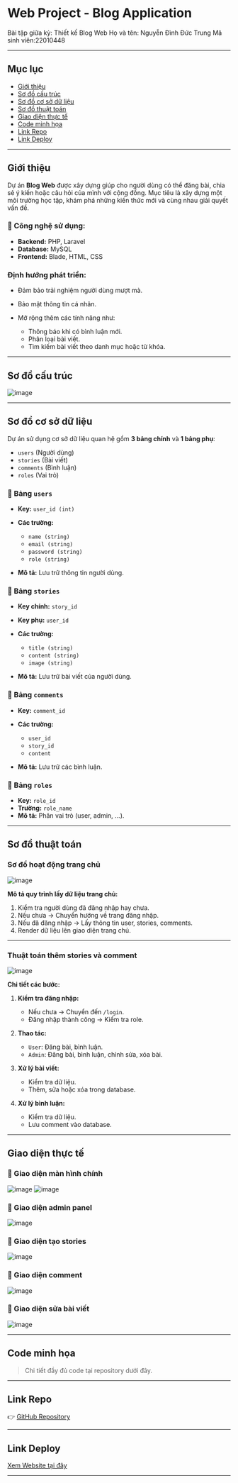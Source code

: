 # Web Project - Blog Application

Bài tập giữa kỳ: Thiết kế Blog Web
Họ và tên: Nguyễn Đình Đức Trung
Mã sinh viên:22010448

---

## Mục lục

* [Giới thiệu](#giới-thiệu)
* [Sơ đồ cấu trúc](#sơ-đồ-cấu-trúc)
* [Sơ đồ cơ sở dữ liệu](#sơ-đồ-cơ-sở-dữ-liệu)
* [Sơ đồ thuật toán](#sơ-đồ-thuật-toán)
* [Giao diện thực tế](#giao-diện-thực-tế)
* [Code minh họa](#code-minh-họa)
* [Link Repo](#link-repo)
* [Link Deploy](#link-deploy)

---

##  Giới thiệu

Dự án **Blog Web** được xây dựng giúp cho người dùng có thể đăng bài, chia sẻ ý kiến hoặc câu hỏi của mình với cộng đồng.
Mục tiêu là xây dựng một môi trường học tập, khám phá những kiến thức mới và cùng nhau giải quyết vấn đề.

### 🔧 Công nghệ sử dụng:

* **Backend:** PHP, Laravel
* **Database:** MySQL
* **Frontend:** Blade, HTML, CSS

### Định hướng phát triển:

* Đảm bảo trải nghiệm người dùng mượt mà.
* Bảo mật thông tin cá nhân.
* Mở rộng thêm các tính năng như:

  * Thông báo khi có bình luận mới.
  * Phân loại bài viết.
  * Tìm kiếm bài viết theo danh mục hoặc từ khóa.

---

## Sơ đồ cấu trúc

![image](https://github.com/user-attachments/assets/16ef7095-fde7-42c4-af8b-adceddcfec56)

---

## Sơ đồ cơ sở dữ liệu

Dự án sử dụng cơ sở dữ liệu quan hệ gồm **3 bảng chính** và **1 bảng phụ**:

* `users` (Người dùng)
* `stories` (Bài viết)
* `comments` (Bình luận)
* `roles` (Vai trò)

### 🔸 Bảng `users`

* **Key:** `user_id (int)`
* **Các trường:**

  * `name (string)`
  * `email (string)`
  * `password (string)`
  * `role (string)`
* **Mô tả:** Lưu trữ thông tin người dùng.

### 🔸 Bảng `stories`

* **Key chính:** `story_id`
* **Key phụ:** `user_id`
* **Các trường:**

  * `title (string)`
  * `content (string)`
  * `image (string)`
* **Mô tả:** Lưu trữ bài viết của người dùng.

### 🔸 Bảng `comments`

* **Key:** `comment_id`
* **Các trường:**

  * `user_id`
  * `story_id`
  * `content`
* **Mô tả:** Lưu trữ các bình luận.

### 🔸 Bảng `roles`

* **Key:** `role_id`
* **Trường:** `role_name`
* **Mô tả:** Phân vai trò (user, admin, ...).

---

## Sơ đồ thuật toán

### Sơ đồ hoạt động trang chủ

![image](https://github.com/user-attachments/assets/eb121894-43b1-48e0-abd0-bbeef3b3aa0b)

**Mô tả quy trình lấy dữ liệu trang chủ:**

1. Kiểm tra người dùng đã đăng nhập hay chưa.
2. Nếu chưa → Chuyển hướng về trang đăng nhập.
3. Nếu đã đăng nhập → Lấy thông tin user, stories, comments.
4. Render dữ liệu lên giao diện trang chủ.

---

### Thuật toán thêm stories và comment

![image](https://github.com/user-attachments/assets/66b54fd1-6342-4480-bc04-bebaed78a8da)

**Chi tiết các bước:**

1. **Kiểm tra đăng nhập:**

   * Nếu chưa → Chuyển đến `/login`.
   * Đăng nhập thành công → Kiểm tra role.
2. **Thao tác:**

   * `User`: Đăng bài, bình luận.
   * `Admin`: Đăng bài, bình luận, chỉnh sửa, xóa bài.
3. **Xử lý bài viết:**

   * Kiểm tra dữ liệu.
   * Thêm, sửa hoặc xóa trong database.
4. **Xử lý bình luận:**

   * Kiểm tra dữ liệu.
   * Lưu comment vào database.

---

## Giao diện thực tế

### 🔹 Giao diện màn hình chính

![image](https://github.com/user-attachments/assets/85acaced-edfd-4440-92d6-f1a9c18d41cf)
![image](https://github.com/user-attachments/assets/a7668759-d09f-4c85-bccc-6d8174fea955)

### 🔹 Giao diện admin panel

![image](https://github.com/user-attachments/assets/3c65c246-d18f-4b8f-b552-f3a9542cca75)

### 🔹 Giao diện tạo stories

![image](https://github.com/user-attachments/assets/610154dd-0f6e-49cb-9517-5511b42cf04b)

### 🔹 Giao diện comment

![image](https://github.com/user-attachments/assets/58dc6833-3d2c-48c9-b942-f38b5f32e860)

### 🔹 Giao diện sửa bài viết

![image](https://github.com/user-attachments/assets/44783b3b-35f2-4785-84a8-b9d4f6871de8)

---

## Code minh họa

> Chi tiết đầy đủ code tại repository dưới đây.

---

## Link Repo

👉 [GitHub Repository](https://github.com/DaiKenja1318/Web-project.github.io)

---

## Link Deploy

 [Xem Website tại đây](https://blog-app-gk.laravel.cloud/)

---


